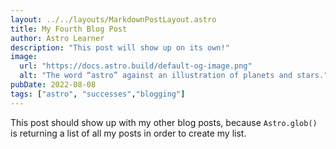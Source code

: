 ```yaml
---
layout: ../../layouts/MarkdownPostLayout.astro
title: My Fourth Blog Post
author: Astro Learner
description: "This post will show up on its own!"
image: 
  url: "https://docs.astro.build/default-og-image.png"
  alt: "The word “astro” against an illustration of planets and stars."
pubDate: 2022-08-08
tags: ["astro", "successes","blogging"]
---
```

This post should show up with my other blog posts, because `Astro.glob()` is returning a list of all my posts in order to create my list.